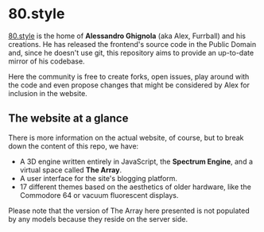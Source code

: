 # 80.style
 
[80.style](https://80.style/) is the home of **Alessandro Ghignola** (aka Alex, Furrball) and his creations. He has released the frontend's source code in the Public Domain and, since he doesn't use git, this repository aims to provide an up-to-date mirror of his codebase.

Here the community is free to create forks, open issues, play around with the code and even propose changes that might be considered by Alex for inclusion in the website.

## The website at a glance

There is more information on the actual website, of course, but to break down the content of this repo, we have:
* A 3D engine written entirely in JavaScript, the **Spectrum Engine**, and a virtual space called **The Array**. 
* A user interface for the site's blogging platform.
* 17 different themes based on the aesthetics of older hardware, like the Commodore 64 or vacuum fluorescent displays.

Please note that the version of The Array here presented is not populated by any models because they reside on the server side.
